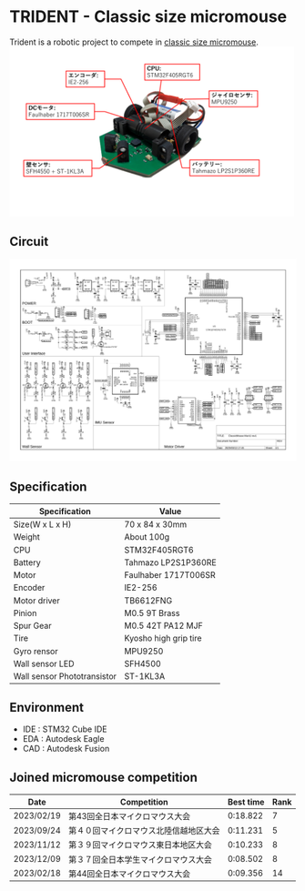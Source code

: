 # TRIDENT - Classic size micromouse
Trident is a robotic project to compete in [classic size micromouse](https://www.ntf.or.jp/). 
<img src="./image/trident_caption_white.png" alt="Trident" width="500"/>


## Circuit
![Schematic](./image/trident_sch.jpg)

## Specification
|Specification|Value| 
|---|---|
|Size(W x L x H)| 70 x 84 x 30mm |
|Weight|About 100g|
|CPU|STM32F405RGT6|
|Battery|Tahmazo LP2S1P360RE|
|Motor|Faulhaber 1717T006SR|
|Encoder|IE2-256|
|Motor driver|TB6612FNG|
|Pinion|M0.5 9T Brass|
|Spur Gear|M0.5 42T PA12 MJF|
|Tire|Kyosho high grip tire|
|Gyro rensor|MPU9250|
|Wall sensor LED|SFH4500|
|Wall sensor Phototransistor| ST-1KL3A|

## Environment 
* IDE : STM32 Cube IDE
* EDA : Autodesk Eagle
* CAD : Autodesk Fusion

## Joined micromouse competition
|Date|Competition|Best time|Rank|
|---|---|---|---|
|2023/02/19|第43回全日本マイクロマウス大会|0:18.822|7|
|2023/09/24|第４０回マイクロマウス北陸信越地区大会|0:11.231|5|
|2023/11/12|第３９回マイクロマウス東日本地区大会|0:10.233|8|
|2023/12/09|第３７回全日本学生マイクロマウス大会|0:08.502|8|
|2023/02/18|第44回全日本マイクロマウス大会|0:09.356|14|



